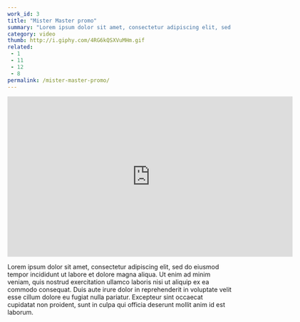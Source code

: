 ```yaml
---
work_id: 3
title: "Mister Master promo"
summary: "Lorem ipsum dolor sit amet, consectetur adipiscing elit, sed do eiusmod tempor incididunt ut labore et dolore magna aliqua. Ut enim ad minim veniam, quis nostrud exercitation"
category: video
thumb: http://i.giphy.com/4RG6kQSXVuMHm.gif
related:
 - 1
 - 11
 - 12
 - 8
permalink: /mister-master-promo/
---
```

<iframe src="https://player.vimeo.com/video/100902001" width="640" height="360" frameborder="0" webkitallowfullscreen mozallowfullscreen allowfullscreen></iframe>

Lorem ipsum dolor sit amet, consectetur adipiscing elit, sed do eiusmod tempor incididunt ut labore et dolore magna aliqua. Ut enim ad minim veniam, quis nostrud exercitation ullamco laboris nisi ut aliquip ex ea commodo consequat. Duis aute irure dolor in reprehenderit in voluptate velit esse cillum dolore eu fugiat nulla pariatur. Excepteur sint occaecat cupidatat non proident, sunt in culpa qui officia deserunt mollit anim id est laborum.
